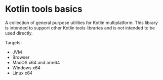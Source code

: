 # Kotlin tools basics

A collection of general purpose utilities for Kotlin multiplatform.
This library is intended to support other Kotlin tools libraries and is not intended to be used directly.

Targets:
- JVM
- Browser
- MacOS x64 and arm64
- Windows x64
- Linux x64
